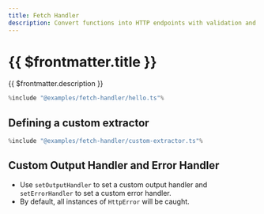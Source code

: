 ```yaml
---
title: Fetch Handler
description: Convert functions into HTTP endpoints with validation and serialization.
---
```


# {{ $frontmatter.title }}

{{ $frontmatter.description }}

```ts
%include "@examples/fetch-handler/hello.ts"%
```

## Defining a custom extractor

```ts
%include "@examples/fetch-handler/custom-extractor.ts"%
```

## Custom Output Handler and Error Handler

- Use `setOutputHandler` to set a custom output handler and `setErrorHandler` to set a custom error handler.
- By default, all instances of `HttpError` will be caught.

